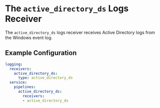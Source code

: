 # The `active_directory_ds` Logs Receiver

The `active_directory_ds` logs receiver receives Active Directory logs from the Windows event log.

## Example Configuration

```yaml
logging:
  receivers:
    active_directory_ds:
      type: active_directory_ds
  service:
    pipelines:
      active_directory_ds:
        receivers:
        - active_directory_ds
```
